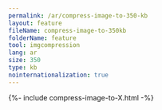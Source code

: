 ```yaml
---
permalink: /ar/compress-image-to-350-kb
layout: feature
fileName: compress-image-to-350kb
folderName: feature
tool: imgcompression
lang: ar
size: 350
type: kb
nointernationalization: true
---
```

{%- include compress-image-to-X.html -%}       
